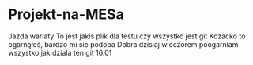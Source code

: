 # Projekt-na-MESa
Jazda wariaty
To jest jakis plik dla testu czy wszystko jest git
Kozacko to ogarnąłeś, bardzo mi sie podoba
Dobra dzisiaj wieczorem poogarniam wszystko jak działa ten git 16.01 

